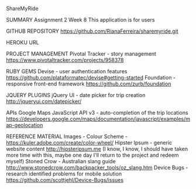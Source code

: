 ShareMyRide

SUMMARY
Assignment 2 Week 8
This application is for users

GITHUB REPOSITORY
https://github.com/RianaFerreira/sharemyride.git

HEROKU URL


PROJECT MANAGEMENT
Pivotal Tracker - story management https://www.pivotaltracker.com/projects/958378

RUBY GEMS
Devise - user authentication features https://github.com/plataformatec/devise#getting-started
Foundation - responsive front-end framework https://github.com/zurb/foundation


JQUERY PLUGINS
jQuery UI - date picker for trip creation http://jqueryui.com/datepicker/

APIs
Google Maps JavaScript API v3 - auto-completion of the trip locations https://developers.google.com/maps/documentation/javascript/examples/map-geolocation

REFERENCE MATERIAL
Images -
Colour Scheme - https://kuler.adobe.com/create/color-wheel/
Hipster Ipsum - generic website content http://hipsteripsum.me (I know, I know, I should have taken more time with this, maybe one day I'll return to the project and redeem myself)
Stoned Crow - Australian slang guide http://www.stonedcrow.com/backpacker_tools/oz_slang.htm
Device Bugs - research identified problems for mobile solution https://github.com/scottjehl/Device-Bugs/issues
